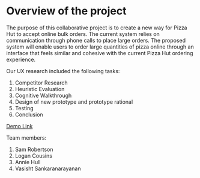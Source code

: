 # Overview of the project

The purpose of this collaborative project is to create a new way for Pizza Hut to accept online bulk orders. The current system relies on communication through phone calls to place large orders. The proposed system will enable users to order large quantities of pizza online through an interface that feels similar and cohesive with the current Pizza Hut ordering experience. 

Our UX research included the following tasks:

1. Competitor Research
2. Heuristic Evaluation
3. Cognitive Walkthrough
4. Design of new prototype and prototype rational
5. Testing
6. Conclusion

[Demo Link](https://vimeo.com/405301462)

Team members:

1. Sam Robertson
2. Logan Cousins
3. Annie Hull
4. Vasisht Sankaranarayanan

